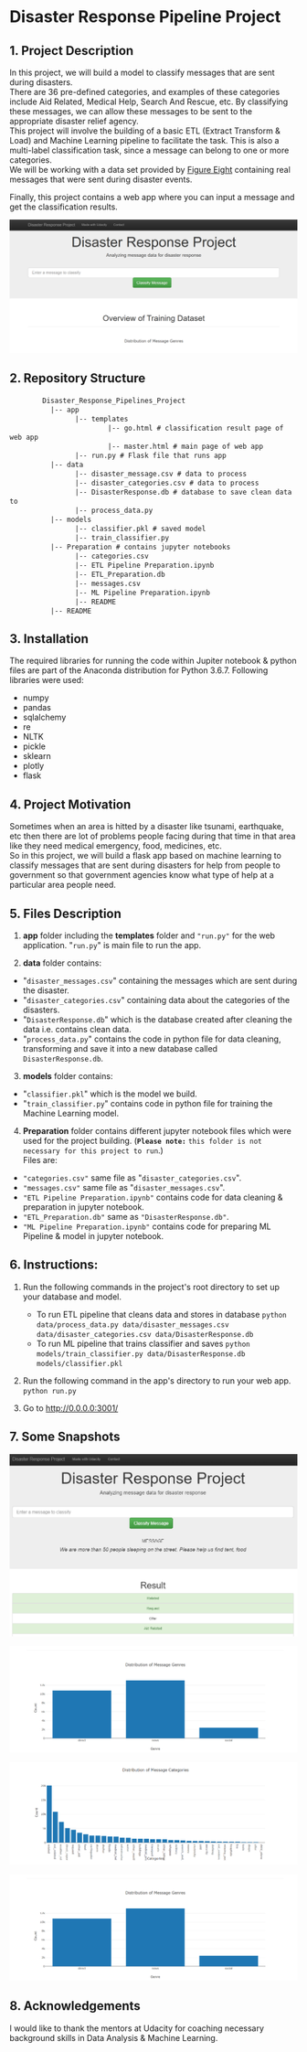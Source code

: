 # Disaster Response Pipeline Project

## 1. Project Description
In this project, we will build a model to classify messages that are sent during disasters.<br/>
There are 36 pre-defined categories, and examples of these categories include Aid Related, Medical Help, Search And Rescue, etc. By classifying these messages, we can allow these messages to be sent to the appropriate disaster relief agency.<br/>
This project will involve the building of a basic ETL (Extract Transform & Load) and Machine Learning pipeline to facilitate the task. This is also a multi-label classification task, since a message can belong to one or more categories.<br/>
 We will be working with a data set provided by [Figure Eight](https://www.figure-eight.com/) containing real messages that were sent during disaster events.

Finally, this project contains a web app where you can input a message and get the classification results.

![Screenshot of Web App](WebApp.PNG)

## 2. Repository Structure
~~~~~~~
        Disaster_Response_Pipelines_Project
          |-- app
                |-- templates
                        |-- go.html # classification result page of web app
                        |-- master.html # main page of web app
                |-- run.py # Flask file that runs app
          |-- data
                |-- disaster_message.csv # data to process
                |-- disaster_categories.csv # data to process
                |-- DisasterResponse.db # database to save clean data to
                |-- process_data.py
          |-- models
                |-- classifier.pkl # saved model
                |-- train_classifier.py
          |-- Preparation # contains jupyter notebooks
                |-- categories.csv
                |-- ETL Pipeline Preparation.ipynb
                |-- ETL_Preparation.db
                |-- messages.csv
                |-- ML Pipeline Preparation.ipynb
                |-- README
          |-- README
~~~~~~~

## 3. Installation
The required libraries for running the code within Jupiter notebook & python files are part of the Anaconda distribution for Python 3.6.7. Following libraries were used:

* numpy
* pandas
* sqlalchemy
* re
* NLTK
* pickle
* sklearn
* plotly
* flask

## 4. Project Motivation
Sometimes when an area is hitted by a disaster like tsunami, earthquake, etc then there are lot of problems people facing during that time in that area like they need medical emergency, food, medicines, etc.<br/>
So in this project, we will build a flask app based on machine learning to classify messages that are sent during disasters for help from people to government so that government agencies know what type of help at a particular area people need.

## 5. Files Description
1. **app** folder including the **templates** folder and `"run.py"` for the web application. "`run.py`" is main file to run the app.

2. **data** folder contains:
* "`disaster_messages.csv`" containing the messages which are sent during the disaster.
* "`disaster_categories.csv`" containing data about the categories of the disasters.
* "`DisasterResponse.db`" which is the database created after cleaning the data i.e. contains clean data.
* "`process_data.py`" contains the code in python file for data cleaning, transforming and save it into a new database called `DisasterResponse.db`.

3. **models** folder contains:
* "`classifier.pkl`" which is the model we build.
* "`train_classifier.py`" contains code in python file for training the Machine Learning model.

4. **Preparation** folder contains different jupyter notebook files which were used for the project building. (**`Please note:`** `this folder is not necessary for this project to run`.)<br/>
Files are:
* `"categories.csv"` same file as "`disaster_categories.csv`".
* `"messages.csv"` same file as "`disaster_messages.csv`".
* `"ETL Pipeline Preparation.ipynb"` contains code for data cleaning & preparation in jupyter notebook.
* `"ETL_Preparation.db"` same as `"DisasterResponse.db"`.
* `"ML Pipeline Preparation.ipynb"` contains code for preparing ML Pipeline & model in jupyter notebook.

## 6. Instructions:
1. Run the following commands in the project's root directory to set up your database and model.

    - To run ETL pipeline that cleans data and stores in database
        `python data/process_data.py data/disaster_messages.csv data/disaster_categories.csv data/DisasterResponse.db`
    - To run ML pipeline that trains classifier and saves
        `python models/train_classifier.py data/DisasterResponse.db models/classifier.pkl`

2. Run the following command in the app's directory to run your web app.
    `python run.py`

3. Go to http://0.0.0.0:3001/


## 7. Some Snapshots
![Screenshot of Web App Output](Output_Disaster.png)

![Screenshot of Distribution of Message Genres](Screenshot1.PNG)

![Screenshot of Distribution of Message Categories](Screenshot2.PNG)

![Screenshot of Categories Genres in Direct Genres](Screenshot1.PNG)

## 8. Acknowledgements

I would like to thank the mentors at Udacity for coaching necessary background skills in Data Analysis & Machine Learning.
